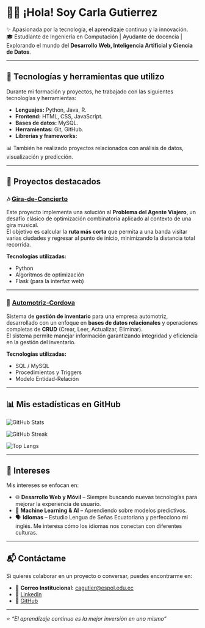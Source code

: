 # 👩‍💻 ¡Hola! Soy Carla Gutierrez  

✨ Apasionada por la tecnología, el aprendizaje continuo y la innovación.  
🎓 Estudiante de Ingeniería en Computación | Ayudante de docencia | Explorando el mundo del **Desarrollo Web, Inteligencia Artificial y Ciencia de Datos**.  

---

## 🚀 Tecnologías y herramientas que utilizo  

Durante mi formación y proyectos, he trabajado con las siguientes tecnologías y herramientas:  

- **Lenguajes:** Python, Java, R. 
- **Frontend:** HTML, CSS, JavaScript.
- **Bases de datos:** MySQL.
- **Herramientas:** Git, GitHub.
- **Librerías y frameworks:**

📊 También he realizado proyectos relacionados con análisis de datos, visualización y predicción.  

---

## 🌟 Proyectos destacados  

### 🎶 [Gira-de-Concierto](https://github.com/leno-mpm/Gira-de-Concierto)  
Este proyecto implementa una solución al **Problema del Agente Viajero**, un desafío clásico de optimización combinatoria aplicado al contexto de una gira musical.  
El objetivo es calcular la **ruta más corta** que permita a una banda visitar varias ciudades y regresar al punto de inicio, minimizando la distancia total recorrida.  

**Tecnologías utilizadas:**  
- Python  
- Algoritmos de optimización  
- Flask (para la interfaz web)  

---

### 🚗 [Automotriz-Cordova](https://github.com/leno-mpm/Automotriz-Cordova)  
Sistema de **gestión de inventario** para una empresa automotriz, desarrollado con un enfoque en **bases de datos relacionales** y operaciones completas de **CRUD** (Crear, Leer, Actualizar, Eliminar).  
El sistema permite manejar información garantizando integridad y eficiencia en la gestión del inventario.  

**Tecnologías utilizadas:**  
- SQL / MySQL  
- Procedimientos y Triggers  
- Modelo Entidad-Relación  

---

## 📊 Mis estadísticas en GitHub  

![GitHub Stats](https://github-readme-stats.vercel.app/api?username=carlagutierrezc&show_icons=true&theme=tokyonight&custom_title=Carla%20Gutierrez%20%E2%80%94%20GitHub%20Stats&cache_seconds=7200&v=1)

![GitHub Streak](https://github-readme-streak-stats.herokuapp.com/?user=carlagutierrezc&theme=tokyonight)  

![Top Langs](https://github-readme-stats.vercel.app/api/top-langs/?username=carlagutierrezc&layout=compact&theme=tokyonight)  

---

## 🎯 Intereses  

Mis intereses se enfocan en:  

- 🌐 **Desarrollo Web y Móvil** – Siempre buscando nuevas tecnologías para mejorar la experiencia de usuario.  
- 🤖 **Machine Learning & AI** – Aprendiendo sobre modelos predictivos.  
- 🗣️ **Idiomas** – Estudio Lengua de Señas Ecuatoriana y perfecciono mi inglés. Me interesa cómo los idiomas nos conectan con diferentes culturas.  

---

## 📬 Contáctame  

Si quieres colaborar en un proyecto o conversar, puedes encontrarme en:  

- 📧 **Correo Institucional:** cagutier@espol.edu.ec  
- 💼 [LinkedIn](https://www.linkedin.com/in/carlagutierrez)  
- 🐙 [GitHub](https://github.com/carlagutierrezc)  

---

⭐ *“El aprendizaje continuo es la mejor inversión en uno mismo”*  
